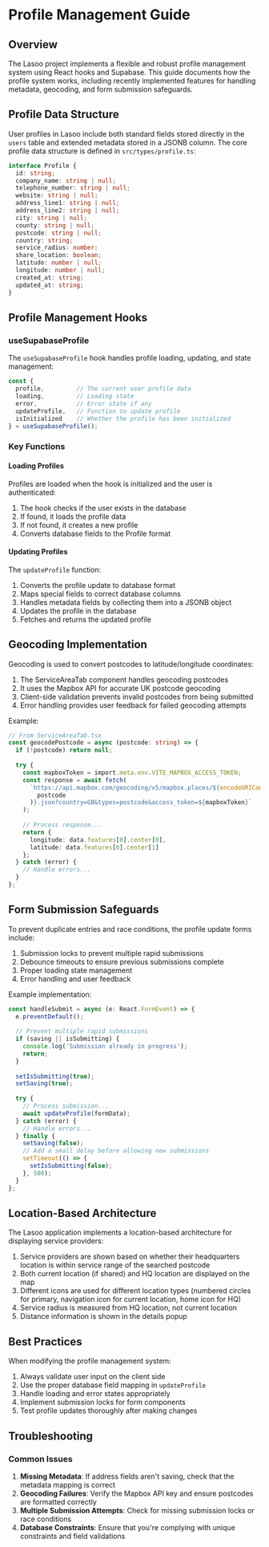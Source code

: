 # Profile Management Guide

## Overview

The Lasoo project implements a flexible and robust profile management system using React hooks and Supabase. This guide documents how the profile system works, including recently implemented features for handling metadata, geocoding, and form submission safeguards.

## Profile Data Structure

User profiles in Lasoo include both standard fields stored directly in the `users` table and extended metadata stored in a JSONB column. The core profile data structure is defined in `src/types/profile.ts`:

```typescript
interface Profile {
  id: string;
  company_name: string | null;
  telephone_number: string | null;
  website: string | null;
  address_line1: string | null;
  address_line2: string | null;
  city: string | null;
  county: string | null;
  postcode: string | null;
  country: string;
  service_radius: number;
  share_location: boolean;
  latitude: number | null;
  longitude: number | null;
  created_at: string;
  updated_at: string;
}
```

## Profile Management Hooks

### useSupabaseProfile

The `useSupabaseProfile` hook handles profile loading, updating, and state management:

```typescript
const { 
  profile,         // The current user profile data
  loading,         // Loading state
  error,           // Error state if any
  updateProfile,   // Function to update profile
  isInitialized    // Whether the profile has been initialized
} = useSupabaseProfile();
```

### Key Functions

#### Loading Profiles

Profiles are loaded when the hook is initialized and the user is authenticated:

1. The hook checks if the user exists in the database
2. If found, it loads the profile data
3. If not found, it creates a new profile
4. Converts database fields to the Profile format

#### Updating Profiles

The `updateProfile` function:

1. Converts the profile update to database format
2. Maps special fields to correct database columns
3. Handles metadata fields by collecting them into a JSONB object
4. Updates the profile in the database
5. Fetches and returns the updated profile

## Geocoding Implementation

Geocoding is used to convert postcodes to latitude/longitude coordinates:

1. The ServiceAreaTab component handles geocoding postcodes
2. It uses the Mapbox API for accurate UK postcode geocoding
3. Client-side validation prevents invalid postcodes from being submitted
4. Error handling provides user feedback for failed geocoding attempts

Example:

```typescript
// From ServiceAreaTab.tsx
const geocodePostcode = async (postcode: string) => {
  if (!postcode) return null;
  
  try {
    const mapboxToken = import.meta.env.VITE_MAPBOX_ACCESS_TOKEN;
    const response = await fetch(
      `https://api.mapbox.com/geocoding/v5/mapbox.places/${encodeURIComponent(
        postcode
      )}.json?country=GB&types=postcode&access_token=${mapboxToken}`
    );
    
    // Process response...
    return {
      longitude: data.features[0].center[0],
      latitude: data.features[0].center[1]
    };
  } catch (error) {
    // Handle errors...
  }
};
```

## Form Submission Safeguards

To prevent duplicate entries and race conditions, the profile update forms include:

1. Submission locks to prevent multiple rapid submissions
2. Debounce timeouts to ensure previous submissions complete
3. Proper loading state management
4. Error handling and user feedback

Example implementation:

```typescript
const handleSubmit = async (e: React.FormEvent) => {
  e.preventDefault();
  
  // Prevent multiple rapid submissions
  if (saving || isSubmitting) {
    console.log('Submission already in progress');
    return;
  }
  
  setIsSubmitting(true);
  setSaving(true);
  
  try {
    // Process submission...
    await updateProfile(formData);
  } catch (error) {
    // Handle errors...
  } finally {
    setSaving(false);
    // Add a small delay before allowing new submissions
    setTimeout(() => {
      setIsSubmitting(false);
    }, 500);
  }
};
```

## Location-Based Architecture

The Lasoo application implements a location-based architecture for displaying service providers:

1. Service providers are shown based on whether their headquarters location is within service range of the searched postcode
2. Both current location (if shared) and HQ location are displayed on the map
3. Different icons are used for different location types (numbered circles for primary, navigation icon for current location, home icon for HQ)
4. Service radius is measured from HQ location, not current location
5. Distance information is shown in the details popup

## Best Practices

When modifying the profile management system:

1. Always validate user input on the client side
2. Use the proper database field mapping in `updateProfile`
3. Handle loading and error states appropriately
4. Implement submission locks for form components
5. Test profile updates thoroughly after making changes

## Troubleshooting

### Common Issues

1. **Missing Metadata**: If address fields aren't saving, check that the metadata mapping is correct
2. **Geocoding Failures**: Verify the Mapbox API key and ensure postcodes are formatted correctly
3. **Multiple Submission Attempts**: Check for missing submission locks or race conditions
4. **Database Constraints**: Ensure that you're complying with unique constraints and field validations
